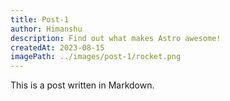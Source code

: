 ```yaml
---
title: Post-1
author: Himanshu
description: Find out what makes Astro awesome!
createdAt: 2023-08-15
imagePath: ../images/post-1/rocket.png
---
```


This is a post written in Markdown.
